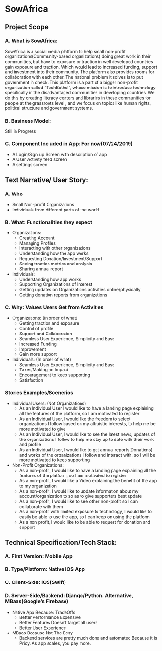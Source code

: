 # SowAfrica

## Project Scope
   ### A. What is SowAfrica: 
   SowAfrica is a social media platform to help small non-profit organizations(Community-based organizations) doing great work
   in their communities, but have to exposure or traction in well developed countries gain exposure and traction. Which would
   lead to increased funding, support and investment into their community. The platform also provides rooms for collaboration
   with each other. The national problem it solves is to put government in check.                                                This platform is a part of a bigger non-profit organization called “TechBethel”, whose mission is to introduce technology
   specifically in the     disadvantaged communities in developing countries. We do this by creating literacy centers and
   libraries in these communities for people at the grassroots level , and we focus on topics like human rights, political
   structure and government systems.
   ### B. Business Model:
   Still in Progress
   ### C. Component Included in App: For now(07/24/2019)
   - A Login/Sign up Screen with description of app
   - A User Activity feed screen
   - A settings screen

## Text Narrative/ User Story:
   ### A. Who
   - Small Non-profit Organizations
   - Individuals from different parts of the world.
   ### B. What: Functionalities they expect
   - Organizations:
      - Creating Account 
      - Managing Profiles
      - Interacting with other organizations
      - Understanding how the app works
      - Requesting Donation/Investment/Support
      - Seeing traction metrics and analysis
      - Sharing annual report
  -  Individuals:
      - Understanding how app works
      - Supporting Organizations of Interest
      - Getting updates on Organizations activities online/physically
      - Getting donation reports from organizations
  ### C. Why: Values Users Get from Activities
  - Organizations: (In order of what)
      - Getting traction and exposure
      - Control of profile
      - Support and Collaboration
      - Seamless User Experience, Simplicity and Ease
      - Increased Funding
      - Improvement
      - Gain more support
   - Individuals: (In order of what)
      - Seamless User Experience, Simplicity and Ease
      - Taxes/Making an Impact
      - Encouragement to keep supporting
      - Satisfaction
  ### Stories Examples/Scenerios
  - Individual Users: (Not Organizations)
     - As an Individual User I would like to have a landing page explaining all the features of the platform, so I am motivated to register
     - As an Individual User, I would like the freedom to select organizations I follow based on my altruistic interests, to help me be more motivated to give
     - As an Individual User, I would like to see the latest news, updates of the organizations I follow to help me stay up to date with their work and profile
     - As an Individual User, I would like to get annual reports(Donations) and works of the organizations I follow and interact with, so I will be more motivated to keep supporting
  - Non-Profit Organizations: 
     - As a non-profit, I would like to have a landing page explaining all the features of the platform, so I am motivated to register
     - As a non-profit, I would like a Video explaining the benefit of the app to my organization
     - As a non-profit, I would like to update information about my account/organization to so as to give supporters best update
     - As a non-profit, I would like to see other non-profit so I can collaborate with them
     - As a non-profit with limited exposure to technology, I would like to easily be able to use the app, so I can keep on using the platform
     - As a non profit, I would like to be able to request for donation and support

## Technical Specification/Tech Stack:
   ### A. First Version: Mobile App
   ### B. Type/Platform: Native iOS App
   ### C. Client-Side: iOS(Swift) 
   ### D. Server-Side/Backend: Django/Python. Alternative, MBaas(Google’s Firebase)
   - Native App Because: 	     TradeOffs
     - Better Performance		Expensive
     - Better Features			Doesn’t target all users
     - Better User Experience
   - MBaas Because						 Not The Besy 
     - Backend services are pretty much done and automated         Because it is Pricy. As app scales, you pay more. 
		      



		

